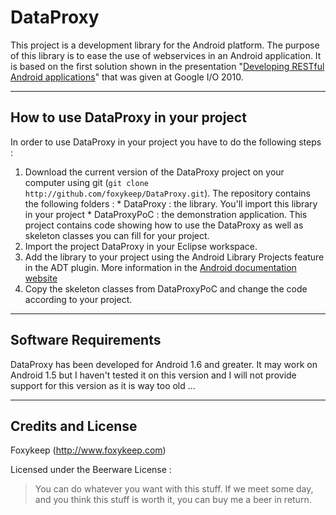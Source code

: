 DataProxy
=========

This project is a development library for the Android platform. The purpose of this library is to ease the use of webservices in an Android application. It is based on the first solution shown in the presentation "[Developing RESTful Android applications](http://www.google.com/events/io/2010/sessions/developing-RESTful-android-apps.html)" that was given at Google I/O 2010.


***
How to use DataProxy in your project
------------------------------------

In order to use DataProxy in your project you have to do the following steps :

1.    Download the current version of the DataProxy project on your computer using git (`git clone http://github.com/foxykeep/DataProxy.git`). The repository contains the following folders :
    * DataProxy : the library. You'll import this library in your project
    * DataProxyPoC : the demonstration application. This project contains code showing how to use the DataProxy as well as skeleton classes you can fill for your project.
2. Import the project DataProxy in your Eclipse workspace.
3. Add the library to your project using the Android Library Projects feature in the ADT plugin. More information in the [Android documentation website](http://developer.android.com/guide/developing/projects/projects-eclipse.html#ReferencingLibraryProject)
4. Copy the skeleton classes from DataProxyPoC and change the code according to your project.


***
Software Requirements
---------------------

DataProxy has been developed for Android 1.6 and greater. It may work on Android 1.5 but I haven't tested it on this version and I will not provide support for this version as it is way too old ...

***
Credits and License
-------------------

Foxykeep (http://www.foxykeep.com)

Licensed under the Beerware License :

> You can do whatever you want with this stuff. If we meet some day, and you think this stuff is worth it, you can buy me a beer in return.
